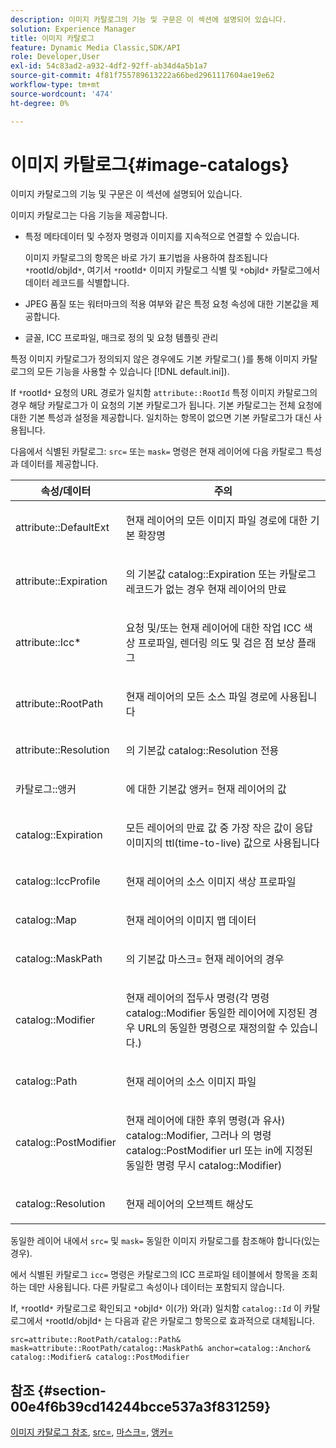 ```yaml
---
description: 이미지 카탈로그의 기능 및 구문은 이 섹션에 설명되어 있습니다.
solution: Experience Manager
title: 이미지 카탈로그
feature: Dynamic Media Classic,SDK/API
role: Developer,User
exl-id: 54c83ad2-a932-4df2-92ff-ab34d4a5b1a7
source-git-commit: 4f81f755789613222a66bed2961117604ae19e62
workflow-type: tm+mt
source-wordcount: '474'
ht-degree: 0%

---
```


# 이미지 카탈로그{#image-catalogs}

이미지 카탈로그의 기능 및 구문은 이 섹션에 설명되어 있습니다.

이미지 카탈로그는 다음 기능을 제공합니다.

* 특정 메타데이터 및 수정자 명령과 이미지를 지속적으로 연결할 수 있습니다.

  이미지 카탈로그의 항목은 바로 가기 표기법을 사용하여 참조됩니다 `*`rootId/objId`*`, 여기서 `*`rootId`*` 이미지 카탈로그 식별 및 `*`objId`*` 카탈로그에서 데이터 레코드를 식별합니다.
* JPEG 품질 또는 워터마크의 적용 여부와 같은 특정 요청 속성에 대한 기본값을 제공합니다.
* 글꼴, ICC 프로파일, 매크로 정의 및 요청 템플릿 관리

특정 이미지 카탈로그가 정의되지 않은 경우에도 기본 카탈로그( )를 통해 이미지 카탈로그의 모든 기능을 사용할 수 있습니다 [!DNL default.ini]).

If `*`rootId`*` 요청의 URL 경로가 일치함 `attribute::RootId` 특정 이미지 카탈로그의 경우 해당 카탈로그가 이 요청의 기본 카탈로그가 됩니다. 기본 카탈로그는 전체 요청에 대한 기본 특성과 설정을 제공합니다. 일치하는 항목이 없으면 기본 카탈로그가 대신 사용됩니다.

다음에서 식별된 카탈로그: `src=` 또는 `mask=` 명령은 현재 레이어에 다음 카탈로그 특성과 데이터를 제공합니다.

<table id="table_D3FA66EA5D054745900DE5A120885AA8"> 
 <thead> 
  <tr> 
   <th class="entry"> <b> 속성/데이터</b> </th> 
   <th class="entry"> <b> 주의</b> </th> 
  </tr> 
 </thead>
 <tbody> 
  <tr> 
   <td> <p> <span class="codeph"> attribute::DefaultExt</span> </p> </td> 
   <td> <p> 현재 레이어의 모든 이미지 파일 경로에 대한 기본 확장명 </p> </td> 
  </tr> 
  <tr> 
   <td> <p> <span class="codeph"> attribute::Expiration</span> </p> </td> 
   <td> <p> 의 기본값 <span class="codeph"> catalog::Expiration</span> 또는 카탈로그 레코드가 없는 경우 현재 레이어의 만료 </p> </td> 
  </tr> 
  <tr> 
   <td> <p> <span class="codeph"> attribute::Icc*</span> </p> </td> 
   <td> <p> 요청 및/또는 현재 레이어에 대한 작업 ICC 색상 프로파일, 렌더링 의도 및 검은 점 보상 플래그 </p> </td> 
  </tr> 
  <tr> 
   <td> <p> <span class="codeph"> attribute::RootPath</span> </p> </td> 
   <td> <p> 현재 레이어의 모든 소스 파일 경로에 사용됩니다 </p> </td> 
  </tr> 
  <tr> 
   <td> <p> <span class="codeph"> attribute::Resolution</span> </p> </td> 
   <td> <p> 의 기본값 <span class="codeph"> catalog::Resolution</span> 전용 </p> </td> 
  </tr> 
  <tr> 
   <td> <p> <span class="codeph"> 카탈로그::앵커</span> </p> </td> 
   <td> <p> 에 대한 기본값 <span class="codeph"> 앵커=</span> 현재 레이어의 값 </p> </td> 
  </tr> 
  <tr> 
   <td> <p> <span class="codeph"> catalog::Expiration</span> </p> </td> 
   <td> <p> 모든 레이어의 만료 값 중 가장 작은 값이 응답 이미지의 ttl(time-to-live) 값으로 사용됩니다 </p> </td> 
  </tr> 
  <tr> 
   <td> <p> <span class="codeph"> catalog::IccProfile</span> </p> </td> 
   <td> <p> 현재 레이어의 소스 이미지 색상 프로파일 </p> </td> 
  </tr> 
  <tr> 
   <td> <p> <span class="codeph"> catalog::Map</span> </p> </td> 
   <td> <p> 현재 레이어의 이미지 맵 데이터 </p> </td> 
  </tr> 
  <tr> 
   <td> <p> <span class="codeph"> catalog::MaskPath</span> </p> </td> 
   <td> <p> 의 기본값 <span class="codeph"> 마스크=</span> 현재 레이어의 경우 </p> </td> 
  </tr> 
  <tr> 
   <td> <p> <span class="codeph"> catalog::Modifier</span> </p> </td> 
   <td> <p> 현재 레이어의 접두사 명령(각 명령 <span class="codeph"> catalog::Modifier</span> 동일한 레이어에 지정된 경우 URL의 동일한 명령으로 재정의할 수 있습니다.) </p> </td> 
  </tr> 
  <tr> 
   <td> <p> <span class="codeph"> catalog::Path</span> </p> </td> 
   <td> <p> 현재 레이어의 소스 이미지 파일 </p> </td> 
  </tr> 
  <tr> 
   <td> <p> <span class="codeph"> catalog::PostModifier</span> </p> </td> 
   <td> <p> 현재 레이어에 대한 후위 명령(과 유사) <span class="codeph"> catalog::Modifier</span>, 그러나 의 명령 <span class="codeph"> catalog::PostModifier</span> url 또는 in에 지정된 동일한 명령 무시 <span class="codeph"> catalog::Modifier</span>) </p> </td> 
  </tr> 
  <tr> 
   <td> <p> <span class="codeph"> catalog::Resolution</span> </p> </td> 
   <td> <p> 현재 레이어의 오브젝트 해상도 </p> </td> 
  </tr> 
 </tbody> 
</table>

동일한 레이어 내에서 `src=` 및 `mask=` 동일한 이미지 카탈로그를 참조해야 합니다(있는 경우).

에서 식별된 카탈로그 `icc=` 명령은 카탈로그의 ICC 프로파일 테이블에서 항목을 조회하는 데만 사용됩니다. 다른 카탈로그 속성이나 데이터는 포함되지 않습니다.

If, `*`rootId`*` 카탈로그로 확인되고 `*`objId`*` 이(가) 와(과) 일치함 `catalog::Id` 이 카탈로그에서 `*`rootId/objId`*` 는 다음과 같은 카탈로그 항목으로 효과적으로 대체됩니다.

`src=attribute::RootPath/catalog::Path& mask=attribute::RootPath/catalog::MaskPath& anchor=catalog::Anchor& catalog::Modifier& catalog::PostModifier`

## 참조 {#section-00e4f6b39cd14244bcce537a3f831259}

[이미지 카탈로그 참조](../../../../../is-api/image-catalog/image-serving-api-ref/c-image-catalog-reference/c-overview/c-overview.md#concept-9ce2b6a133de45f783e95cabc5810ac3), [src=](../../../../../is-api/http-ref/image-serving-api-ref/c-http-protocol-reference/c-command-reference/r-src.md#reference-f6506637778c4c69bf106a7924a91ab1), [마스크=](../../../../../is-api/http-ref/image-serving-api-ref/c-http-protocol-reference/c-command-reference/r-mask.md#reference-922254e027404fb890b850e2723ee06e), [앵커=](../../../../../is-api/http-ref/image-serving-api-ref/c-http-protocol-reference/c-command-reference/r-anchor.md#reference-6661e548ab284b82828d8d94c8ddeb7c)
